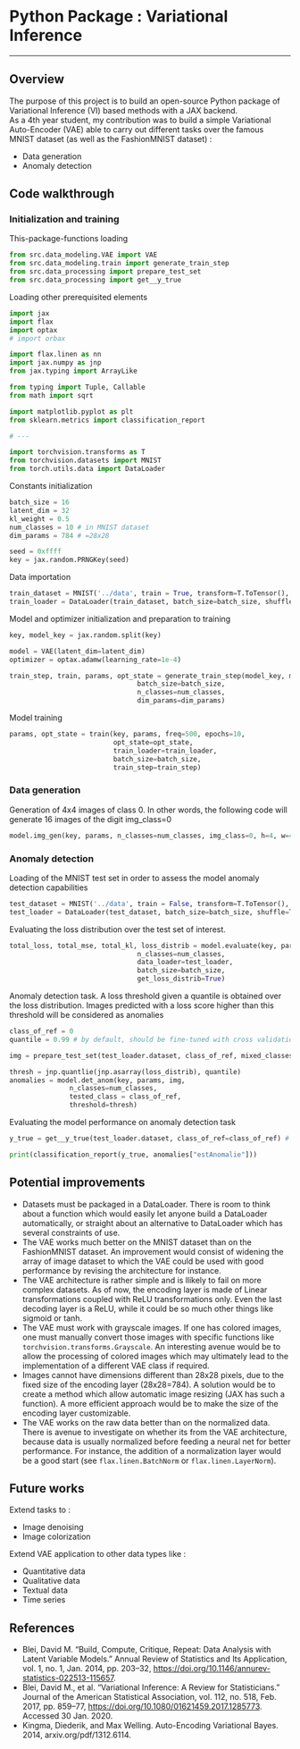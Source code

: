 # Python Package : Variational Inference
---
## Overview
The purpose of this project is to build an open-source Python package of Variational Inference (VI) based methods with a JAX backend.  
As a 4th year student, my contribution was to build a simple Variational Auto-Encoder (VAE) able to carry out different tasks over the famous MNIST dataset (as well as the FashionMNIST dataset) :
- Data generation
- Anomaly detection

## Code walkthrough
### Initialization and training
This-package-functions loading
```python
from src.data_modeling.VAE import VAE
from src.data_modeling.train import generate_train_step
from src.data_processing import prepare_test_set
from src.data_processing import get__y_true
```

Loading other prerequisited elements
```python
import jax
import flax
import optax
# import orbax

import flax.linen as nn
import jax.numpy as jnp
from jax.typing import ArrayLike

from typing import Tuple, Callable
from math import sqrt

import matplotlib.pyplot as plt
from sklearn.metrics import classification_report

# ---

import torchvision.transforms as T
from torchvision.datasets import MNIST
from torch.utils.data import DataLoader
```

Constants initialization
```python
batch_size = 16
latent_dim = 32
kl_weight = 0.5
num_classes = 10 # in MNIST dataset
dim_params = 784 # =28x28

seed = 0xffff
key = jax.random.PRNGKey(seed)
```

Data importation
```python
train_dataset = MNIST('../data', train = True, transform=T.ToTensor(), download=True)
train_loader = DataLoader(train_dataset, batch_size=batch_size, shuffle=True, drop_last=True)
```

Model and optimizer initialization and preparation to training
```python
key, model_key = jax.random.split(key)

model = VAE(latent_dim=latent_dim)
optimizer = optax.adamw(learning_rate=1e-4)

train_step, train, params, opt_state = generate_train_step(model_key, model, optimizer, 
								batch_size=batch_size, 
								n_classes=num_classes, 
								dim_params=dim_params)
```

Model training
```python
params, opt_state = train(key, params, freq=500, epochs=10, 
						  opt_state=opt_state, 
						  train_loader=train_loader, 
						  batch_size=batch_size, 
						  train_step=train_step)
```

### Data generation
Generation of 4x4 images of class 0. In other words, the following code will generate 16 images of the digit img_class=0
```python
model.img_gen(key, params, n_classes=num_classes, img_class=0, h=4, w=4)
```

### Anomaly detection
Loading of the MNIST test set in order to assess the model anomaly detection capabilities
```python
test_dataset = MNIST('../data', train = False, transform=T.ToTensor(), download=True)
test_loader = DataLoader(test_dataset, batch_size=batch_size, shuffle=True, drop_last=True)
```

Evaluating the loss distribution over the test set of interest.
```python
total_loss, total_mse, total_kl, loss_distrib = model.evaluate(key, params,
								n_classes=num_classes,
								data_loader=test_loader,
								batch_size=batch_size,
								get_loss_distrib=True)
```

Anomaly detection task. A loss threshold given a quantile is obtained over the loss distribution. Images predicted with a loss score higher than this threshold will be considered as anomalies
```python
class_of_ref = 0
quantile = 0.99 # by default, should be fine-tuned with cross validation methods

img = prepare_test_set(test_loader.dataset, class_of_ref, mixed_classes=True)

thresh = jnp.quantlie(jnp.asarray(loss_distrib), quantile)
anomalies = model.det_anom(key, params, img, 
			   n_classes=num_classes, 
			   tested_class = class_of_ref,
			   threshold=thresh)
```


Evaluating the model performance on anomaly detection task
```python
y_true = get__y_true(test_loader.dataset, class_of_ref=class_of_ref) # getting the ground truth

print(classification_report(y_true, anomalies["estAnomalie"]))
```
## Potential improvements
- Datasets must be packaged in a DataLoader. There is room to think about a function which would easily let anyone build a DataLoader automatically, or straight about an alternative to DataLoader which has several constraints of use.
- The VAE works much better on the MNIST dataset than on the FashionMNIST dataset. An improvement would consist of widening the array of image dataset to which the VAE could be used with good performance by revising the architecture for instance.
- The VAE architecture is rather simple and is llikely to fail on more complex datasets. As of now, the encoding layer is made of Linear transformations coupled with ReLU transformations only. Even the last decoding layer is a ReLU, while it could be so much other things like sigmoid or tanh.
- The VAE must work with grayscale images. If one has colored images, one must manually convert those images with specific functions like `torchvision.transforms.Grayscale`. An interesting avenue would be to allow the processing of colored images which may ultimately lead to the implementation of a different VAE class if required.
- Images cannot have dimensions different than 28x28 pixels, due to the fixed size of the encoding layer (28x28=784). A solution would be to create a method which allow automatic image resizing (JAX has such a function). A more efficient approach would be to make the size of the encoding layer customizable.
- The VAE works on the raw data better than on the normalized data. There is avenue to investigate on whether its from the VAE architecture, because data is usually normalized before feeding a neural net for better performance. For instance, the addition of a normalization layer would be a good start (see `flax.linen.BatchNorm` or `flax.linen.LayerNorm`).
## Future works
Extend tasks to :
- Image denoising
- Image colorization


Extend VAE application to other data types like :
- Quantitative data
- Qualitative data
- Textual data
- Time series
## References
- Blei, David M. “Build, Compute, Critique, Repeat: Data Analysis with Latent Variable Models.” Annual Review of Statistics and Its Application, vol. 1, no. 1, Jan. 2014, pp. 203–32, https://doi.org/10.1146/annurev-statistics-022513-115657. ‌
- Blei, David M., et al. “Variational Inference: A Review for Statisticians.” Journal of the American Statistical Association, vol. 112, no. 518, Feb. 2017, pp. 859–77, https://doi.org/10.1080/01621459.2017.1285773. Accessed 30 Jan. 2020. ‌
- Kingma, Diederik, and Max Welling. Auto-Encoding Variational Bayes. 2014, arxiv.org/pdf/1312.6114. ‌
